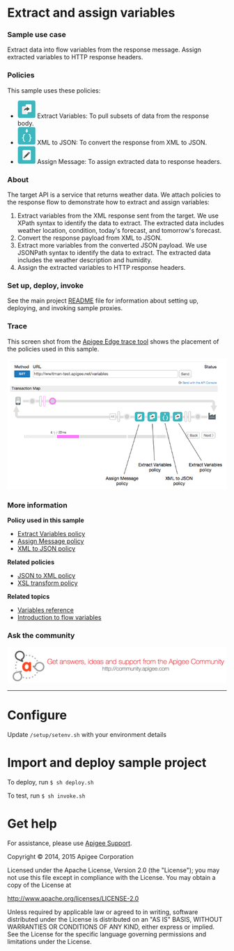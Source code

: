 
# Extract and assign variables

### Sample use case

Extract data into flow variables from the response message. Assign extracted variables to HTTP response headers. 

### Policies 

This sample uses these policies: 

* ![alt text](../../images/icon_policy_extract-variable.jpg "Extract Variables policy") Extract Variables: To pull subsets of data from the response body.  
* ![alt text](../../images/icon-xml-to-json.jpg "XML to JSON policy") XML to JSON: To convert the response from XML to JSON.
* ![alt text](../../images/icon-assign-message.jpg "Assign Message policy") Assign Message: To assign extracted data to response headers. 


### About

The target API is a service that returns weather data. We attach policies to the response flow to demonstrate how to extract and assign variables:

1. Extract variables from the XML response sent from the target. We use XPath syntax to identify the data to extract. The extracted data includes weather location, condition, today's forecast, and tomorrow's forecast. 
2. Convert the response payload from XML to JSON.
3. Extract more variables from the converted JSON payload. We use JSONPath syntax to identify the data to extract. The extracted data includes the weather description and humidity. 
4. Assign the extracted variables to HTTP response headers. 

### Set up, deploy, invoke

See the main project [README](../../README.md) file for information about setting up, deploying, and invoking sample proxies. 

### Trace

This screen shot from the [Apigee Edge trace tool](http://apigee.com/docs/api-services/content/using-trace-tool-0) shows the placement of the policies used in this sample. 

![alt text](../../images/variables-trace.png)

### More information

**Policy used in this sample**

* [Extract Variables policy](http://apigee.com/docs/api-services/reference/extract-variables-policy)
* [Assign Message policy](http://apigee.com/docs/api-services/reference/assign-message-policy)
* [XML to JSON policy](http://apigee.com/docs/api-services/reference/xml-json-policy)

**Related policies**

* [JSON to XML policy](http://apigee.com/docs/api-services/reference/json-xml-policy)
* [XSL transform policy](http://apigee.com/docs/api-services/reference/xsl-transform-policy)

**Related topics**

* [Variables reference](http://apigee.com/docs/api-services/reference/variables-reference)
* [Introduction to flow variables](http://apigee.com/docs/api-services/content/introduction-flow-variables)

### Ask the community

[![alt text](../../images/apigee-community.png "Apigee Community is a great place to ask questions and find answers about developing API proxies. ")](https://community.apigee.com?via=github)

---








# Configure 

Update `/setup/setenv.sh` with your environment details

# Import and deploy sample project

To deploy, run `$ sh deploy.sh`

To test, run `$ sh invoke.sh`

# Get help

For assistance, please use [Apigee Support](https://community.apigee.com/content/apigee-customer-support).

Copyright © 2014, 2015 Apigee Corporation

Licensed under the Apache License, Version 2.0 (the "License"); you may not use
this file except in compliance with the License. You may obtain a copy
of the License at

http://www.apache.org/licenses/LICENSE-2.0

Unless required by applicable law or agreed to in writing, software
distributed under the License is distributed on an "AS IS" BASIS,
WITHOUT WARRANTIES OR CONDITIONS OF ANY KIND, either express or implied.
See the License for the specific language governing permissions and
limitations under the License.
